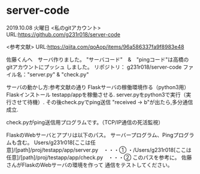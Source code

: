 # server-code

2019.10.08 火曜日
<私のgitアカウント>
URL:https://github.com/g231r018/server-code

<参考文献>
URL:https://qiita.com/qoAop/items/96a586337fa9f8983e48

佐藤くんへ　サーバ作りました。
"サーバコード"　&　"pingコード"は高橋のgitアカウントにプッシュ しました。
リポジトリ：   g231r018/server-code
ファイル名："server.py" & "check.py"

サーバの動かし方:参考文献の通り
Flaskサーバの稼働環境作る（python3用）　Flaskインストール
testapp/appを稼働させる. server.pyをpython3で実行（実行させて待機）. その後check.pyでping送信
"received -> b"が出たら,多分通信成立.
 
check.pyがping送信用プログラムです。（TCP/IP通信の死活監視）

FlaskのWebサーバとアプリは以下のパス。
サーバープログラム、Pingプログラムも含む。
Users/g231r018[ここは任意]/[path]/proj/testapp/app/server.py　・・・①
・/Users/g231r018[ここは任意]/[path]/proj/testapp/app/check.py　・・・②
このパスを参考に。
佐藤さんがFlaskのWebサーバの環境を作って
通信をテストしてください。


